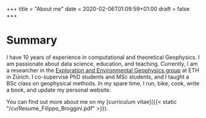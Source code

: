 +++
title = "About me"
date = 2020-02-06T01:09:59+01:00
draft = false
+++

# Summary
I have 10 years of experience in computational and theoretical Geophysics. I am passionate about data science, education, and teaching. Currently, I am a researcher in the [Exploration and Environmental Geophysics group](https://eeg.ethz.ch/) at ETH in Zürich. I co-supervise PhD students and MSc students, and I taught a BSc class on geophysical methods. In my spare time, I run, bike, cook, write a book, and update my personal website.

You can find out more about me on my [curriculum vitae]({{< static "/cv/Resume_Filippo_Broggini.pdf" >}}).
